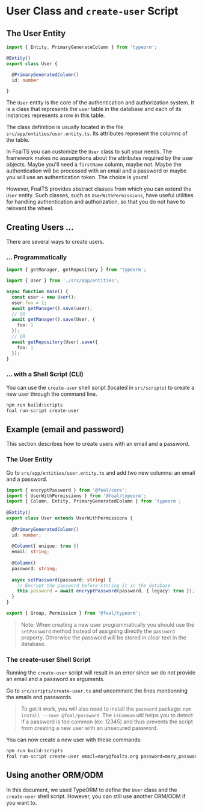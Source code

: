 # User Class and `create-user` Script

## The User Entity

```typescript
import { Entity, PrimaryGenerateColumn } from 'typeorm';

@Entity()
export class User {

  @PrimaryGeneratedColumn()
  id: number

}
```

The `User` entity is the core of the authentication and authorization system. It is a class that represents the `user` table in the database and each of its instances represents a row in this table.

The class definition is usually located in the file `src/app/entities/user.entity.ts`. Its attributes represent the columns of the table. 

In FoalTS you can customize the `User` class to suit your needs. The framework makes no assumptions about the attributes required by the user objects. Maybe you'll need a `firstName` column, maybe not. Maybe the authentication will be processed with an email and a password or maybe you will use an authentication token. The choice is yours!

However, FoalTS provides abstract classes from which you can extend the `User` entity. Such classes, such as `UserWithPermissions`, have useful utilities for handling authentication and authorization, so that you do not have to reinvent the wheel.

## Creating Users ...

There are several ways to create users.

### ... Programmatically

```typescript
import { getManager, getRepository } from 'typeorm';

import { User } from './src/app/entities';

async function main() {
  const user = new User();
  user.foo = 1;
  await getManager().save(user);
  // OR
  await getManager().save(User, {
    foo: 1
  });
  // OR
  await getRepository(User).save({
    foo: 1
  });
}
```

### ... with a Shell Script (CLI)

You can use the `create-user` shell script (located in `src/scripts`) to create a new user through the command line.

```sh
npm run build:scripts
foal run-script create-user
```

## Example (email and password)

This section describes how to create users with an email and a password.

### The User Entity

Go to `src/app/entities/user.entity.ts` and add two new columns: an email and a password.

```typescript
import { encryptPassword } from '@foal/core';
import { UserWithPermissions } from '@foal/typeorm';
import { Column, Entity, PrimaryGeneratedColumn } from 'typeorm';
​
@Entity()
export class User extends UserWithPermissions {
​
  @PrimaryGeneratedColumn()
  id: number;
​
  @Column({ unique: true })
  email: string;
​
  @Column()
  password: string;
​
  async setPassword(password: string) {
    // Encrypt the password before storing it in the database
    this.password = await encryptPassword(password, { legacy: true });
  }​
}

export { Group, Permission } from '@foal/typeorm';

```

> Note: When creating a new user programmatically you should use the `setPassword` method instead of assigning directly the `password` property. Otherwise the password will be stored in clear text in the database.

### The create-user Shell Script

Running the `create-user` script will result in an error since we do not provide an email and a password as arguments.

Go to `src/scripts/create-user.ts` and uncomment the lines mentionning the emails and passwords.

> To get it work, you will also need to install the `password` package: `npm install --save @foal/password`. The `isCommon` util helps you to detect if a password is too common (ex: 12345) and thus prevents the script from creating a new user with an unsecured password.

You can now create a new user with these commands:

```sh
npm run build:scripts
foal run-script create-user email=mary@foalts.org password=mary_password
```

## Using another ORM/ODM

In this document, we used TypeORM to define the `User` class and the `create-user` shell script. However, you can still use another ORM/ODM if you want to.